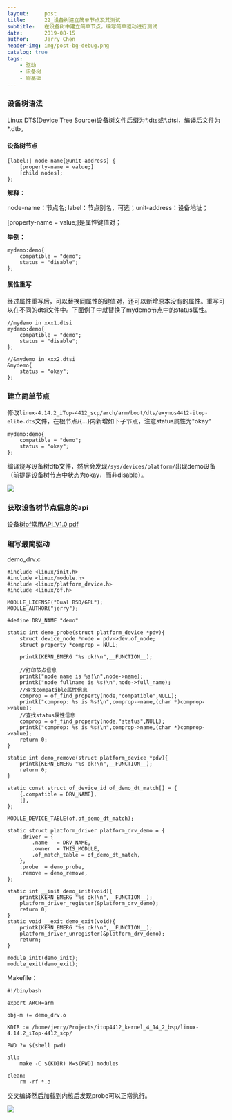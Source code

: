 ```yaml
---
layout:     post
title:      22_设备树建立简单节点及其测试
subtitle:   在设备树中建立简单节点，编写简单驱动进行测试
date:       2019-08-15
author:     Jerry Chen
header-img: img/post-bg-debug.png
catalog: true
tags:
    - 驱动
    - 设备树
    - 零基础
---
```




### 设备树语法

Linux DTS(Device Tree Source)设备树文件后缀为\*.dts或\*.dtsi，编译后文件为\*.dtb。

#### 设备树节点

```
[label:] node-name[@unit-address] {
    [property-name = value;]
    [child nodes];
};
```

**解释：**

node-name：节点名;	label：节点别名，可选；unit-address：设备地址；

[property-name = value;]是属性键值对；

**举例：**

```
mydemo:demo{
    compatible = "demo";
    status = "disable";
};
```

#### 属性重写

经过属性重写后，可以替换同属性的键值对，还可以新增原本没有的属性。重写可以在不同的dtsi文件中。下面例子中就替换了mydemo节点中的status属性。

```
//mydemo in xxx1.dtsi
mydemo:demo{
    compatible = "demo";
    status = "disable";
};

//&mydemo in xxx2.dtsi
&mydemo{
	status = "okay";
};
```



### 建立简单节点

修改`linux-4.14.2_iTop-4412_scp/arch/arm/boot/dts/exynos4412-itop-elite.dts`文件，在根节点/{...}内新增如下子节点，注意status属性为"okay"

```
mydemo:demo{
    compatible = "demo";
    status = "okay";
};
```

编译烧写设备树dtb文件，然后会发现`/sys/devices/platform/`出现demo设备（前提是设备树节点中状态为okay，而非disable）。

![](https://raw.githubusercontent.com/jvfan/jvfan.github.io/master/img/post_img/20190815231039.png)

### 获取设备树节点信息的api

[设备树of常用API_V1.0.pdf](/res/pdf/设备树of常用API_V1.0.pdf)

### 编写最简驱动

demo_drv.c

```
#include <linux/init.h>
#include <linux/module.h>
#include <linux/platform_device.h>
#include <linux/of.h>

MODULE_LICENSE("Dual BSD/GPL");
MODULE_AUTHOR("jerry");

#define DRV_NAME "demo"

static int demo_probe(struct platform_device *pdv){
	struct device_node *node = pdv->dev.of_node;
	struct property *comprop = NULL; 
	
	printk(KERN_EMERG "%s ok!\n",__FUNCTION__);
	
	//打印节点信息
	printk("node name is %s!\n",node->name);
	printk("node fullname is %s!\n",node->full_name);
	//查找compatible属性信息
	comprop = of_find_property(node,"compatible",NULL);
	printk("comprop: %s is %s!\n",comprop->name,(char *)comprop->value);
	//查找status属性信息
	comprop = of_find_property(node,"status",NULL);
	printk("comprop: %s is %s!\n",comprop->name,(char *)comprop->value);
	return 0;
}

static int demo_remove(struct platform_device *pdv){
	printk(KERN_EMERG "%s ok!\n",__FUNCTION__);
	return 0;
}

static const struct of_device_id of_demo_dt_match[] = {
	{.compatible = DRV_NAME},
	{},
};

MODULE_DEVICE_TABLE(of,of_demo_dt_match);

static struct platform_driver platform_drv_demo = {
	.driver	= {
		.name	= DRV_NAME,
		.owner	= THIS_MODULE,
		.of_match_table = of_demo_dt_match,
	},
	.probe	= demo_probe,
	.remove	= demo_remove,
};

static int __init demo_init(void){
	printk(KERN_EMERG "%s ok!\n",__FUNCTION__);
	platform_driver_register(&platform_drv_demo);
	return 0;
}
static void __exit demo_exit(void){
	printk(KERN_EMERG "%s ok!\n",__FUNCTION__);
	platform_driver_unregister(&platform_drv_demo);
	return;
}

module_init(demo_init);
module_exit(demo_exit);
```

Makefile：

```
#!/bin/bash

export ARCH=arm

obj-m += demo_drv.o

KDIR := /home/jerry/Projects/itop4412_kernel_4_14_2_bsp/linux-4.14.2_iTop-4412_scp/

PWD ?= $(shell pwd)

all:
	make -C $(KDIR) M=$(PWD) modules

clean:
	rm -rf *.o
```

交叉编译然后加载到内核后发现probe可以正常执行。

![](https://raw.githubusercontent.com/jvfan/jvfan.github.io/master/img/post_img/20190816151625.png)

